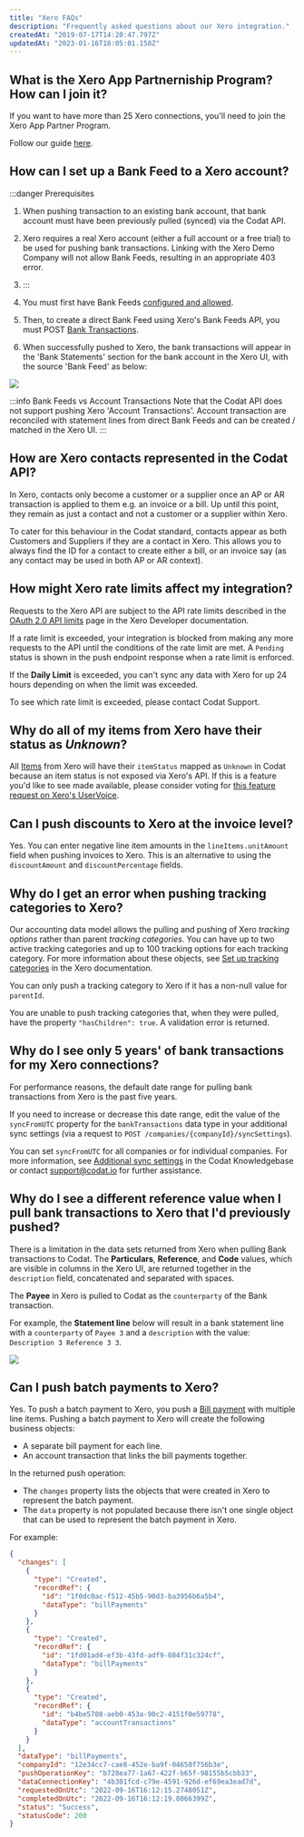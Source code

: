```yaml
---
title: "Xero FAQs"
description: "Frequently asked questions about our Xero integration."
createdAt: "2019-07-17T14:20:47.797Z"
updatedAt: "2023-01-16T18:05:01.158Z"
---
```


## What is the Xero App Partnerniship Program? How can I join it?

If you want to have more than 25 Xero connections, you'll need to join the Xero App Partner Program.

Follow our guide [here](/xero-app-partner-program).

## How can I set up a Bank Feed to a Xero account?

:::danger Prerequisites

1. When pushing transaction to an existing bank account, that bank account must have been previously pulled (synced) via the Codat API.
2. Xero requires a real Xero account (either a full account or a free trial) to be used for pushing bank transactions. Linking with the Xero Demo Company will not allow Bank Feeds, resulting in an appropriate 403 error.
3. :::

4. You must first have Bank Feeds [configured and allowed](/accounting-xero-setup#configuration-of-bank-feeds).
5. Then, to create a direct Bank Feed using Xero's Bank Feeds API, you must POST [Bank Transactions](/datamodel-accounting-banktransactions).
6. When successfully pushed to Xero, the bank transactions will appear in the 'Bank Statements' section for the bank account in the Xero UI, with the source 'Bank Feed' as below:

<img src="https://files.readme.io/2530dce-bankFeedsDocs.PNG" />

:::info Bank Feeds vs Account Transactions
Note that the Codat API does not support pushing Xero 'Account Transactions'. Account transaction are reconciled with statement lines from direct Bank Feeds and can be created / matched in the Xero UI.
:::

## How are Xero contacts represented in the Codat API?

In Xero, contacts only become a customer or a supplier once an AP or AR transaction is applied to them e.g. an invoice or a bill. Up until this point, they remain as just a contact and not a customer or a supplier within Xero.

To cater for this behaviour in the Codat standard, contacts appear as both Customers and Suppliers if they are a contact in Xero. This allows you to always find the ID for a contact to create either a bill, or an invoice say (as any contact may be used in both AP or AR context).

## How might Xero rate limits affect my integration?

Requests to the Xero API are subject to the API rate limits described in the <a href="https://developer.xero.com/documentation/guides/oauth2/limits">OAuth 2.0 API limits</a> page in the Xero Developer documentation.

If a rate limit is exceeded, your integration is blocked from making any more requests to the API until the conditions of the rate limit are met. A `Pending` status is shown in the push endpoint response when a rate limit is enforced.

If the **Daily Limit** is exceeded, you can't sync any data with Xero for up 24 hours depending on when the limit was exceeded.

To see which rate limit is exceeded, please contact Codat Support.

## Why do all of my items from Xero have their status as _Unknown_?

All [Items](/datamodel-accounting-items) from Xero will have their `itemStatus` mapped as `Unknown` in Codat because an item status is not exposed via Xero's API. If this is a feature you'd like to see made available, please consider voting for <a href="https://developer.xero.com/documentation/api/items/" target="_blank">this feature request on Xero's UserVoice</a>.

## Can I push discounts to Xero at the invoice level?

Yes. You can enter negative line item amounts in the `lineItems.unitAmount` field when pushing invoices to Xero. This is an alternative to using the `discountAmount` and `discountPercentage` fields.

## Why do I get an error when pushing tracking categories to Xero?

Our accounting data model allows the pulling and pushing of Xero _tracking options_ rather than parent _tracking categories_. You can have up to two active tracking categories and up to 100 tracking options for each tracking category. For more information about these objects, see [Set up tracking categories](https://central.xero.com/s/article/Set-up-tracking-categories-UK) in the Xero documentation.

You can only push a tracking category to Xero if it has a non-null value for `parentId`.

You are unable to push tracking categories that, when they were pulled, have the property `"hasChildren": true`. A validation error is returned.

## Why do I see only 5 years' of bank transactions for my Xero connections?

For performance reasons, the default date range for pulling bank transactions from Xero is the past five years.

If you need to increase or decrease this date range, edit the value of the `syncFromUTC` property for the `bankTransactions` data type in your additional sync settings (via a request to `POST /companies/{companyId}/syncSettings`).

You can set `syncFromUTC` for all companies or for individual companies. For more information, see <a  class="external" href="https://codat.zendesk.com/hc/en-gb/articles/360018829477-Additional-sync-settings" target="_blank">Additional sync settings</a> in the Codat Knowledgebase or contact support@codat.io for further assistance.

## Why do I see a different reference value when I pull bank transactions to Xero that I'd previously pushed?

There is a limitation in the data sets returned from Xero when pulling Bank transactions to Codat. The **Particulars**, **Reference**, and **Code** values, which are visible in columns in the Xero UI, are returned together in the `description` field, concatenated and separated with spaces.

The **Payee** in Xero is pulled to Codat as the `counterparty` of the Bank transaction.

For example, the **Statement line** below will result in a bank statement line with a `counterparty` of `Payee 3` and a `description` with the value: `Description 3 Reference 3 3`.

<img src="https://files.readme.io/d1325a1-xero-bank-statement-46713.png" />

## Can I push batch payments to Xero?

Yes. To push a batch payment to Xero, you push a [Bill payment](/datamodel-accounting-billpayments) with multiple line items. Pushing a batch payment to Xero will create the following business objects:

- A separate bill payment for each line.
- An account transaction that links the bill payments together.

In the returned push operation:

- The `changes` property lists the objects that were created in Xero to represent the batch payment.
- The `data` property is not populated because there isn't one single object that can be used to represent the batch payment in Xero.

For example:

```json
{
  "changes": [
    {
      "type": "Created",
      "recordRef": {
        "id": "1f0dc0ac-f512-45b5-90d3-ba3956b6a5b4",
        "dataType": "billPayments"
      }
    },
    {
      "type": "Created",
      "recordRef": {
        "id": "1fd01ad4-ef3b-43fd-adf9-084f31c324cf",
        "dataType": "billPayments"
      }
    },
    {
      "type": "Created",
      "recordRef": {
        "id": "b4be5708-aeb0-453a-90c2-4151f0e59778",
        "dataType": "accountTransactions"
      }
    }
  ],
  "dataType": "billPayments",
  "companyId": "12e34cc7-cae8-452e-ba9f-04650f756b3e",
  "pushOperationKey": "b728ea77-1a67-422f-b65f-98155b5cbb33",
  "dataConnectionKey": "4b301fcd-c79e-4591-926d-ef69ea3ead7d",
  "requestedOnUtc": "2022-09-16T16:12:15.2748051Z",
  "completedOnUtc": "2022-09-16T16:12:19.0866399Z",
  "status": "Success",
  "statusCode": 200
}
```
